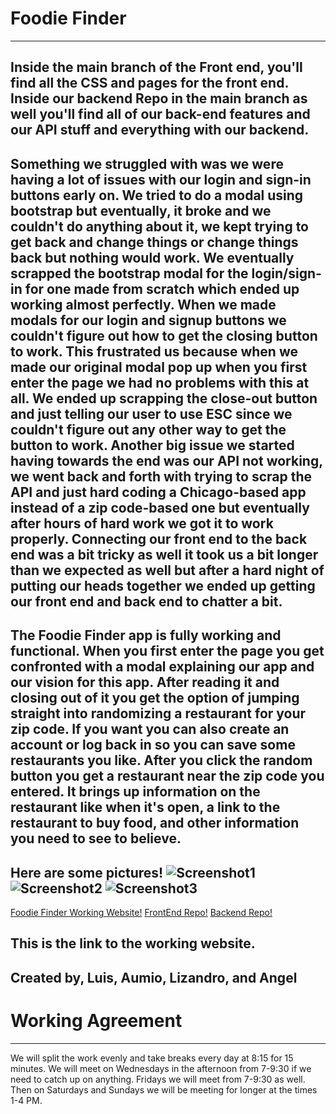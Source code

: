 <!-- @format -->

# Foodie Finder
---
Inside the main branch of the Front end, you'll find all the CSS and pages for the front end. Inside our backend Repo in the main branch as well you'll find all of our back-end features and our API stuff and everything with our backend.
---
Something we struggled with was we were having a lot of issues with our login and sign-in buttons early on. We tried to do a modal using bootstrap but eventually, it broke and we couldn't do anything about it, we kept trying to get back and change things or change things back but nothing would work. We eventually scrapped the bootstrap modal for the login/sign-in for one made from scratch which ended up working almost perfectly. When we made modals for our login and signup buttons we couldn't figure out how to get the closing button to work. This frustrated us because when we made our original modal pop up when you first enter the page we had no problems with this at all. We ended up scrapping the close-out button and just telling our user to use ESC since we couldn't figure out any other way to get the button to work. Another big issue we started having towards the end was our API not working, we went back and forth with trying to scrap the API and just hard coding a Chicago-based app instead of a zip code-based one but eventually after hours of hard work we got it to work properly. Connecting our front end to the back end was a bit tricky as well it took us a bit longer than we expected as well but after a hard night of putting our heads together we ended up getting our front end and back end to chatter a bit.
---
The Foodie Finder app is fully working and functional. When you first enter the page you get confronted with a modal explaining our app and our vision for this app. After reading it and closing out of it you get the option of jumping straight into randomizing a restaurant for your zip code. If you want you can also create an account or log back in so you can save some restaurants you like. After you click the random button you get a restaurant near the zip code you entered. It brings up information on the restaurant like when it's open, a link to the restaurant to buy food, and other information you need to see to believe.
---
Here are some pictures! 
![Screenshot1](https://i.postimg.cc/kXp6vrFS/image.png)
![Screenshot2](https://i.postimg.cc/43zYGYCv/image.png)
![Screenshot3](https://i.postimg.cc/sgWXPM2F/image.png)
---
[Foodie Finder Working Website!](https://lala-foodiefinder.herokuapp.com/)
[FrontEnd Repo!](https://github.com/LALA-Chicago/LunchSelector)
[Backend Repo!](https://github.com/LALA-Chicago/LunchSelector-BackEnd)

This is the link to the working website.
---
Created by, Luis, Aumio, Lizandro, and Angel
---

# Working Agreement

---

We will split the work evenly and take breaks every day at 8:15 for 15 minutes. We will meet on Wednesdays in the afternoon from 7-9:30 if we need to catch up on anything. Fridays we will meet from 7-9:30 as well. Then on Saturdays and Sundays we will be meeting for longer at the times 1-4 PM.

<!-- This sentence is temporary for the sake of syncing. -->
